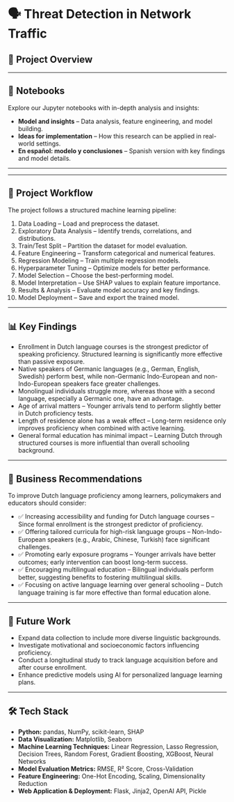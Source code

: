 # 🗣️ Threat Detection in Network Traffic

## 📌 Project Overview


---

## 📖 Notebooks
Explore our Jupyter notebooks with in-depth analysis and insights:

- **Model and insights** – Data analysis, feature engineering, and model building.
- **Ideas for implementation** – How this research can be applied in real-world settings.
- **En español: modelo y conclusiones** – Spanish version with key findings and model details.

---
  

---

## 🚀 Project Workflow
The project follows a structured machine learning pipeline:

1. Data Loading – Load and preprocess the dataset.  
2. Exploratory Data Analysis – Identify trends, correlations, and distributions.  
3. Train/Test Split – Partition the dataset for model evaluation.  
4. Feature Engineering – Transform categorical and numerical features.  
5. Regression Modeling – Train multiple regression models.  
6. Hyperparameter Tuning – Optimize models for better performance.  
7. Model Selection – Choose the best-performing model.  
8. Model Interpretation – Use SHAP values to explain feature importance.  
9. Results & Analysis – Evaluate model accuracy and key findings.  
10. Model Deployment – Save and export the trained model.  

---

## 📊 Key Findings
- Enrollment in Dutch language courses is the strongest predictor of speaking proficiency. Structured learning is significantly more effective than passive exposure.  
- Native speakers of Germanic languages (e.g., German, English, Swedish) perform best, while non-Germanic Indo-European and non-Indo-European speakers face greater challenges.  
- Monolingual individuals struggle more, whereas those with a second language, especially a Germanic one, have an advantage.  
- Age of arrival matters – Younger arrivals tend to perform slightly better in Dutch proficiency tests.  
- Length of residence alone has a weak effect – Long-term residence only improves proficiency when combined with active learning.  
- General formal education has minimal impact – Learning Dutch through structured courses is more influential than overall schooling background.  

---

## 🎯 Business  Recommendations
To improve Dutch language proficiency among learners, policymakers and educators should consider:

- ✅ Increasing accessibility and funding for Dutch language courses – Since formal enrollment is the strongest predictor of proficiency.  
- ✅ Offering tailored curricula for high-risk language groups – Non-Indo-European speakers (e.g., Arabic, Chinese, Turkish) face significant challenges.  
- ✅ Promoting early exposure programs – Younger arrivals have better outcomes; early intervention can boost long-term success.  
- ✅ Encouraging multilingual education – Bilingual individuals perform better, suggesting benefits to fostering multilingual skills.  
- ✅ Focusing on active language learning over general schooling – Dutch language training is far more effective than formal education alone.  

---

## 🔬 Future Work
- Expand data collection to include more diverse linguistic backgrounds.  
- Investigate motivational and socioeconomic factors influencing proficiency.  
- Conduct a longitudinal study to track language acquisition before and after course enrollment.  
- Enhance predictive models using AI for personalized language learning plans.  

---

## 🛠️ Tech Stack
- **Python:** pandas, NumPy, scikit-learn, SHAP  
- **Data Visualization:** Matplotlib, Seaborn  
- **Machine Learning Techniques:** Linear Regression, Lasso Regression, Decision Trees, Random Forest, Gradient Boosting, XGBoost, Neural Networks  
- **Model Evaluation Metrics:** RMSE, R² Score, Cross-Validation  
- **Feature Engineering:** One-Hot Encoding, Scaling, Dimensionality Reduction  
- **Web Application & Deployment:** Flask, Jinja2, OpenAI API, Pickle  


